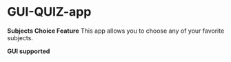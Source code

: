 # GUI-QUIZ-app

**Subjects Choice Feature**
This app allows you to choose any of your favorite subjects.

**GUI supported**

